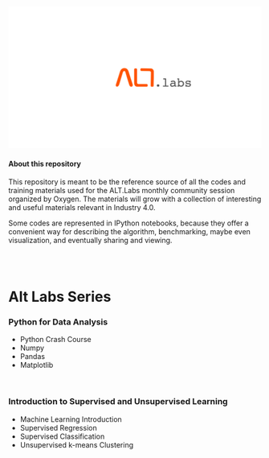 ![logo](alt_labs.png)


#### About this repository

This repository is meant to be the reference source of all the codes and training materials used for the ALT.Labs monthly community session organized by Oxygen. The materials will grow with a collection of interesting and useful materials relevant in Industry 4.0.

Some codes are represented in IPython notebooks, because they offer a convenient way for describing the algorithm, benchmarking, maybe even visualization, and eventually sharing and viewing.

<br>
<br>

# Alt Labs Series

### Python for Data Analysis
- Python Crash Course
- Numpy
- Pandas
- Matplotlib

<br>

### Introduction to Supervised and Unsupervised Learning
- Machine Learning Introduction
- Supervised Regression
- Supervised Classification
- Unsupervised k-means Clustering